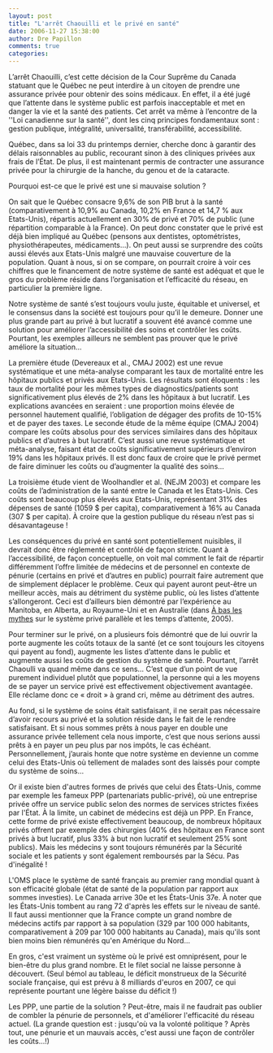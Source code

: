```yaml
---
layout: post
title: "L'arrêt Chaouilli et le privé en santé"
date: 2006-11-27 15:38:00
author: Dre Papillon
comments: true
categories: 
---
```



L&#8217;arrêt Chaouilli, c&#8217;est cette décision de la Cour Suprême du Canada statuant que le Québec ne peut interdire à un citoyen de prendre une assurance privée pour obtenir des soins médicaux. En effet, il a été jugé que l&#8217;attente dans le système public est parfois inacceptable et met en danger la vie et la santé des patients. Cet arrêt va même à l&#8217;encontre de la ''Loi canadienne sur la santé'', dont les cinq principes fondamentaux sont : gestion publique, intégralité, universalité, transférabilité, accessibilité.

Québec, dans sa loi 33 du printemps dernier, cherche donc à garantir des délais raisonnables au public, recourant sinon à des cliniques privées aux frais de l&#8217;État. De plus, il est maintenant permis de contracter une assurance privée pour la chirurgie de la hanche, du genou et de la cataracte.

Pourquoi est-ce que le privé est une si mauvaise solution ?

On sait que le Québec consacre 9,6% de son PIB brut à la santé (comparativement à 10,9% au Canada, 10,2% en France et 14,7 % aux Etats-Unis), répartis actuellement en 30% de privé et 70% de public (une répartition comparable à la France). On peut donc constater que le privé est déjà bien impliqué au Québec (pensons aux dentistes, optométristes, physiothérapeutes, médicaments&#8230;). On peut aussi se surprendre des coûts aussi élevés aux Etats-Unis malgré une mauvaise couverture de la population. Quant à nous, si on se compare, on pourrait croire à voir ces chiffres que le financement de notre système de santé est adéquat et que le gros du problème réside dans l&#8217;organisation et l&#8217;efficacité du réseau, en particulier la première ligne.

Notre système de santé s&#8217;est toujours voulu juste, équitable et universel, et le consensus dans la société est toujours pour qu&#8217;il le demeure. Donner une plus grande part au privé à but lucratif a souvent été avancé comme une solution pour améliorer l&#8217;accessibilité des soins et contrôler les coûts. Pourtant, les exemples ailleurs ne semblent pas prouver que le privé améliore la situation&#8230;

La première étude (Devereaux et al., CMAJ 2002) est une revue systématique et une méta-analyse comparant les taux de mortalité entre les hôpitaux publics et privés aux Etats-Unis. Les résultats sont éloquents : les taux de mortalité pour les mêmes types de diagnostics/patients sont significativement plus élevés de 2% dans les hôpitaux à but lucratif. Les explications avancées en seraient : une proportion moins élevée de personnel hautement qualifié, l&#8217;obligation de dégager des profits de 10-15%  et de payer des taxes. Le seconde étude de la même équipe (CMAJ 2004) compare les coûts absolus pour des services similaires dans des hôpitaux publics et d&#8217;autres à but lucratif. C&#8217;est aussi une revue systématique et méta-analyse, faisant état de coûts significativement supérieurs d&#8217;environ 19% dans les hôpitaux privés. Il est donc faux de croire que le privé permet de faire diminuer les coûts ou d&#8217;augmenter la qualité des soins&#8230;

La troisième étude vient de Woolhandler et al. (NEJM 2003) et compare les coûts de l&#8217;administration de la santé entre le Canada et les Etats-Unis. Ces coûts sont beaucoup plus élevés aux Etats-Unis, représentant 31% des dépenses de santé (1059 $ per capita), comparativement à 16% au Canada (307 $ per capita). À croire que la gestion publique du réseau n&#8217;est pas si désavantageuse !

Les conséquences du privé en santé sont potentiellement nuisibles, il devrait donc être réglementé et contrôlé de façon stricte. Quant à l&#8217;accessibilité, de façon conceptuelle, on voit mal comment le fait de répartir différemment l&#8217;offre limitée de médecins et de personnel en contexte de pénurie (certains en privé et d&#8217;autres en public) pourrait
faire autrement que de simplement déplacer le problème. Ceux qui payent auront peut-être un meilleur accès, mais au détriment du système public, où les listes d&#8217;attente s&#8217;allongeront. Ceci est d&#8217;ailleurs bien démontré par l&#8217;expérience au Manitoba, en Alberta, au Royaume-Uni et en Australie (dans [À bas les mythes](http://www.chsrf.ca/mythbusters/index_f.php) sur le système privé parallèle et les temps d&#8217;attente, 2005).

Pour terminer sur le privé, on a plusieurs fois démontré que de lui ouvrir la porte augmente les coûts totaux de la santé (et ce sont toujours les citoyens qui payent au fond), augmente les listes d&#8217;attente dans le public et augmente aussi les coûts de gestion du système de santé. Pourtant, l&#8217;arrêt Chaoulli va quand même dans ce sens&#8230;  C&#8217;est que d&#8217;un point de vue purement individuel plutôt que populationnel, la personne qui a les moyens de se payer un service privé est effectivement objectivement avantagée. Elle réclame donc ce « droit » à grand cri, même au détriment des autres.

Au fond, si le système de soins était satisfaisant, il ne serait pas nécessaire d&#8217;avoir recours au privé et la solution réside dans le fait de le rendre satisfaisant. Et si nous sommes prêts à nous payer en double une assurance privée tellement cela nous importe, c&#8217;est que nous serions aussi prêts à en payer un peu plus par nos impôts, le cas échéant. Personnellement, j&#8217;aurais honte que notre système en devienne un comme celui des Etats-Unis où tellement de malades sont des laissés pour compte du système de soins&#8230;

Or il existe bien d'autres formes de privés que celui des États-Unis, comme par exemple les fameux PPP (partenariats public-privé), où une entreprise privée offre un service public selon des normes de services strictes fixées par l'État. À la limite, un cabinet de médecins est déjà un PPP. En France, cette forme de privé existe effectivement beaucoup, de nombreux hôpitaux privés offrent par exemple des chirurgies (40% des hôpitaux en France sont privés à but lucratif, plus 33% à but non lucratif et seulement 25% sont publics). Mais les médecins y sont toujours rémunérés par la Sécurité sociale et les patients y sont également remboursés par la Sécu. Pas d'inégalité !

L'OMS place le système de santé français au premier rang mondial quant à son efficacité globale (état de santé de la population par rapport aux sommes investies). Le Canada arrive 30e et les États-Unis 37e. À noter que les États-Unis tombent au rang 72 d'après les effets sur le niveau de santé. Il faut aussi mentionner que la France compte un grand nombre de médecins actifs par rapport à sa population (329 par 100 000 habitants, comparativement à 209 par 100 000 habitants au Canada), mais qu'ils sont bien moins bien rémunérés qu'en Amérique du Nord...

En gros, c'est vraiment un système où le privé est omniprésent, pour le bien-être du plus grand nombre. Et le filet social ne laisse personne à découvert. (Seul bémol au tableau, le déficit monstrueux de la Sécurité sociale française, qui est prévu à 8 milliards d'euros en 2007, ce qui représente pourtant une légère baisse du déficit !)

Les PPP, une partie de la solution ? Peut-être, mais il ne faudrait pas oublier de combler la pénurie de personnels, et d'améliorer l'efficacité du réseau actuel. (La grande question est : jusqu'où va la volonté politique ? Après tout, une pénurie et un mauvais accès, c'est aussi une façon de contrôler les coûts...!)